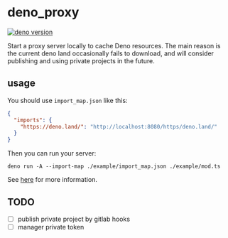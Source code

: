 # deno_proxy

[![deno version](https://img.shields.io/badge/deno-^1.15.2-green?logo=deno)](https://github.com/denoland/deno)

Start a proxy server locally to cache Deno resources. The main reason is the
current deno land occasionally fails to download, and will consider publishing
and using private projects in the future.

## usage

You should use `import_map.json` like this:

```json
{
  "imports": {
    "https://deno.land/": "http://localhost:8080/https/deno.land/"
  }
}
```

Then you can run your server:

```
deno run -A --import-map ./example/import_map.json ./example/mod.ts
```

See [here](https://deno.land/manual@v1.15.3/npm_nodejs/import_maps) for more
information.

## TODO

- [ ] publish private project by gitlab hooks
- [ ] manager private token
